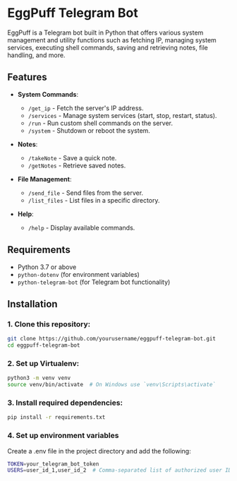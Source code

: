 # EggPuff Telegram Bot

EggPuff is a Telegram bot built in Python that offers various system management and utility functions such as fetching IP, managing system services, executing shell commands, saving and retrieving notes, file handling, and more.

## Features

- **System Commands**: 
  - `/get_ip` - Fetch the server's IP address.
  - `/services` - Manage system services (start, stop, restart, status).
  - `/run` - Run custom shell commands on the server.
  - `/system` - Shutdown or reboot the system.
  
- **Notes**:
  - `/takeNote` - Save a quick note.
  - `/getNotes` - Retrieve saved notes.
  
- **File Management**:
  - `/send_file` - Send files from the server.
  - `/list_files` - List files in a specific directory.

- **Help**: 
  - `/help` - Display available commands.
  
## Requirements

- Python 3.7 or above
- `python-dotenv` (for environment variables)
- `python-telegram-bot` (for Telegram bot functionality)

## Installation

### 1. Clone this repository:
```bash
git clone https://github.com/yourusername/eggpuff-telegram-bot.git
cd eggpuff-telegram-bot
```

### 2. Set up Virtualenv:
```bash
python3 -m venv venv
source venv/bin/activate  # On Windows use `venv\Scripts\activate`
```

### 3. Install required dependencies:
```bash
pip install -r requirements.txt
```

### 4. Set up environment variables
Create a .env file in the project directory and add the following:
```bash
TOKEN=your_telegram_bot_token
USERS=user_id_1,user_id_2  # Comma-separated list of authorized user IDs
```